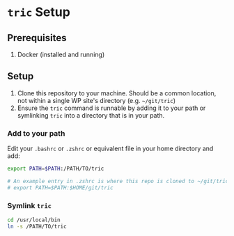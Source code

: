 # `tric` Setup

## Prerequisites

1. Docker (installed and running)

## Setup

1. Clone this repository to your machine. Should be a common location, not within a single WP site's directory (e.g. `~/git/tric`)
1. Ensure the `tric` command is runnable by adding it to your path or symlinking `tric` into a directory that is in your path.

### Add to your path

Edit your `.bashrc` or `.zshrc` or equivalent file in your home directory and add:

```bash
export PATH=$PATH:/PATH/TO/tric

# An example entry in .zshrc is where this repo is cloned to ~/git/tric:
# export PATH=$PATH:$HOME/git/tric
```

### Symlink `tric`

```bash
cd /usr/local/bin
ln -s /PATH/TO/tric
```
